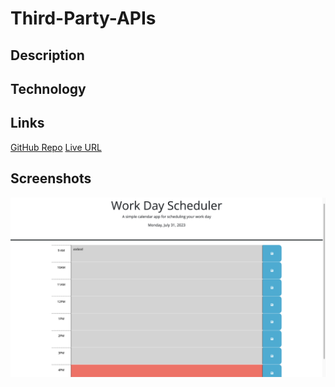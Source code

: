 # Third-Party-APIs

## Description

## Technology

## Links
[GitHub Repo](https://github.com/TylerFarrior91/Third-Party-APIs)
[Live URL](https://tylerfarrior91.github.io/Third-Party-APIs/)

## Screenshots

![screenshot](./assets/screenshot.png)